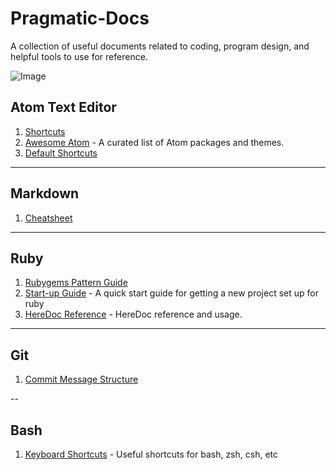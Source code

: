 # Pragmatic-Docs
A collection of useful documents related to coding, program design, and helpful tools to use for reference.

![Image](https://i.pinimg.com/originals/d7/9f/87/d79f8738e3338455eff509523cc8bcb5.png)

## Atom Text Editor

1. [Shortcuts](https://github.com/nwinkler/atom-keyboard-shortcuts)
2. [Awesome Atom](https://github.com/mehcode/awesome-atom) - A curated list of Atom packages and themes.
3. [Default Shortcuts](https://github.com/Zagonine/atom-shortcuts)
---

## Markdown

1. [Cheatsheet](https://github.com/adam-p/markdown-here/wiki/Markdown-Cheatsheet#tables)

---

## Ruby

1. [Rubygems Pattern Guide](https://guides.rubygems.org/patterns/)
2. [Start-up Guide](https://guides.rubygems.org/patterns/) - A quick start guide for getting a new project set up for ruby
3. [HereDoc Reference](https://en.wikipedia.org/wiki/Here_document#Ruby) - HereDoc reference and usage.

---

## Git

1. [Commit Message Structure](https://www.conventionalcommits.org/en/v1.0.0/)

--

## Bash

1. [Keyboard Shortcuts](https://www.techrepublic.com/article/keyboard-shortcuts-in-bash-and-zsh/) - Useful shortcuts for bash, zsh, csh, etc
